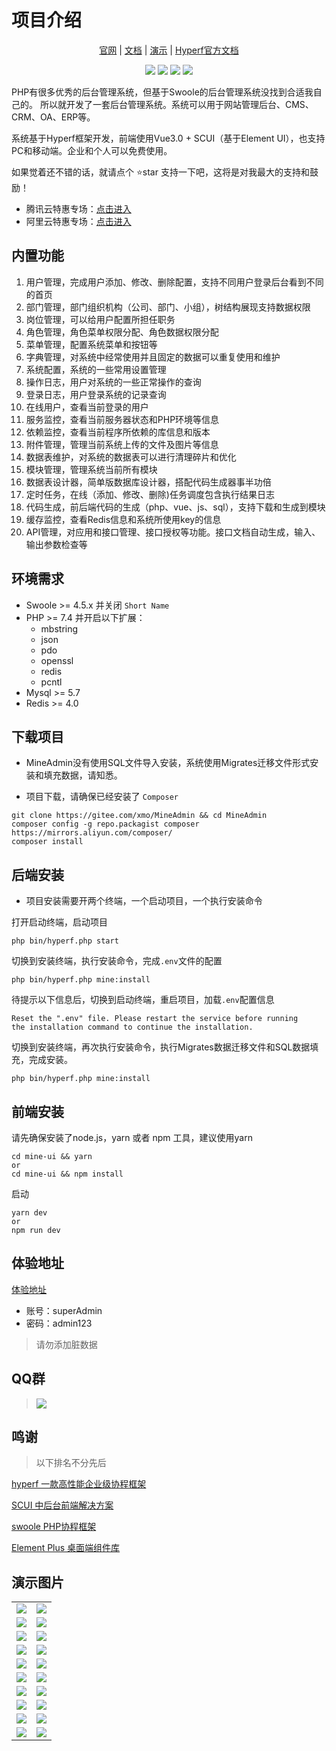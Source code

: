 # 项目介绍

<p align="center">
    <a href="https://www.mineadmin.com" target="_blank">官网</a> |
    <a href="https://doc.mineadmin.com" target="_blank">文档</a> | 
    <a href="https://demo.mineadmin.com" target="_blank">演示</a> |
    <a href="https://hyperf.wiki/2.2/#/" target="_blank">Hyperf官方文档</a> 
</p>

<p align="center">
    <img src="https://gitee.com/xmo/MineAdmin/badge/star.svg?theme=dark" />
    <img src="https://gitee.com/xmo/MineAdmin/badge/fork.svg?theme=dark" />
    <img src="https://svg.hamm.cn/badge.svg?key=License&value=Apache-2.0&color=da4a00" />
    <img src="https://svg.hamm.cn/badge.svg?key=MineAdmin&value=v0.4.0" />
</p>
PHP有很多优秀的后台管理系统，但基于Swoole的后台管理系统没找到合适我自己的。
所以就开发了一套后台管理系统。系统可以用于网站管理后台、CMS、CRM、OA、ERP等。

系统基于Hyperf框架开发，前端使用Vue3.0 + SCUI（基于Element UI），也支持PC和移动端。企业和个人可以免费使用。

如果觉着还不错的话，就请点个 ⭐star 支持一下吧，这将是对我最大的支持和鼓励！

- 腾讯云特惠专场：[点击进入](http://txy.mineadmin.com)
- 阿里云特惠专场：[点击进入](http://aly.mineadmin.com)

## 内置功能

1.  用户管理，完成用户添加、修改、删除配置，支持不同用户登录后台看到不同的首页
2.  部门管理，部门组织机构（公司、部门、小组），树结构展现支持数据权限
3.  岗位管理，可以给用户配置所担任职务
4.  角色管理，角色菜单权限分配、角色数据权限分配
5.  菜单管理，配置系统菜单和按钮等
6.  字典管理，对系统中经常使用并且固定的数据可以重复使用和维护
7.  系统配置，系统的一些常用设置管理
8.  操作日志，用户对系统的一些正常操作的查询
9.  登录日志，用户登录系统的记录查询
10. 在线用户，查看当前登录的用户
11. 服务监控，查看当前服务器状态和PHP环境等信息
12. 依赖监控，查看当前程序所依赖的库信息和版本
13. 附件管理，管理当前系统上传的文件及图片等信息
14. 数据表维护，对系统的数据表可以进行清理碎片和优化
15. 模块管理，管理系统当前所有模块
16. 数据表设计器，简单版数据库设计器，搭配代码生成器事半功倍
17. 定时任务，在线（添加、修改、删除)任务调度包含执行结果日志
18. 代码生成，前后端代码的生成（php、vue、js、sql），支持下载和生成到模块
19. 缓存监控，查看Redis信息和系统所使用key的信息
20. API管理，对应用和接口管理、接口授权等功能。接口文档自动生成，输入、输出参数检查等

## 环境需求

- Swoole >= 4.5.x 并关闭 `Short Name`
- PHP >= 7.4 并开启以下扩展：
    - mbstring
    - json
    - pdo
    - openssl
    - redis
    - pcntl
- Mysql >= 5.7
- Redis >= 4.0


## 下载项目
- MineAdmin没有使用SQL文件导入安装，系统使用Migrates迁移文件形式安装和填充数据，请知悉。

- 项目下载，请确保已经安装了 `Composer`
```shell
git clone https://gitee.com/xmo/MineAdmin && cd MineAdmin
composer config -g repo.packagist composer https://mirrors.aliyun.com/composer/
composer install
```

## 后端安装
 - 项目安装需要开两个终端，一个启动项目，一个执行安装命令

打开启动终端，启动项目
```shell
php bin/hyperf.php start
```
切换到安装终端，执行安装命令，完成`.env`文件的配置
```shell
php bin/hyperf.php mine:install
```
待提示以下信息后，切换到启动终端，重启项目，加载`.env`配置信息
```shell
Reset the ".env" file. Please restart the service before running 
the installation command to continue the installation.
```
切换到安装终端，再次执行安装命令，执行Migrates数据迁移文件和SQL数据填充，完成安装。
```shell
php bin/hyperf.php mine:install
```

## 前端安装

请先确保安装了node.js，yarn 或者 npm 工具，建议使用yarn
```shell
cd mine-ui && yarn
or
cd mine-ui && npm install
```
启动
```shell
yarn dev
or
npm run dev
```

## 体验地址

[体验地址](https://demo.mineadmin.com)
- 账号：superAdmin
- 密码：admin123

> 请勿添加脏数据

## QQ群

> <img src="https://img.shields.io/badge/Q群-15169734-red.svg" />

## 鸣谢

> 以下排名不分先后

[hyperf 一款高性能企业级协程框架](https://hyperf.io/)

[SCUI 中后台前端解决方案](https://gitee.com/lolicode/scui)

[swoole PHP协程框架](https://www.swoole.com)

[Element Plus 桌面端组件库](https://element-plus.gitee.io/zh-CN/)

## 演示图片
<table>
    <tr>
        <td><img src="https://z3.ax1x.com/2021/08/17/f4n3tA.png"></td>
        <td><img src="https://z3.ax1x.com/2021/08/17/f4nKmD.png"></td>
    </tr>
    <tr>
        <td><img src="https://z3.ax1x.com/2021/08/17/f4n1kd.png"></td>
        <td><img src="https://z3.ax1x.com/2021/08/17/f4nQTH.png"></td>
    </tr>
    <tr>
        <td><img src="https://z3.ax1x.com/2021/08/17/f4nM0e.png"></td>
        <td><img src="https://z3.ax1x.com/2021/08/17/f4n8fI.png"></td>
    </tr>
    <tr>
        <td><img src="https://z3.ax1x.com/2021/08/17/f4nJpt.png"></td>
        <td><img src="https://z3.ax1x.com/2021/08/17/f4nY1P.png"></td>
    </tr>
    <tr>
        <td><img src="https://z3.ax1x.com/2021/08/17/f4nt6f.png"></td>
        <td><img src="https://z3.ax1x.com/2021/08/17/f4nNX8.png"></td>
    </tr>
     <tr>
        <td><img src="https://z3.ax1x.com/2021/08/17/f4nw7Q.png"></td>
        <td><img src="https://z3.ax1x.com/2021/08/17/f4nanS.png"></td>
    </tr>
    <tr>
        <td><img src="https://z3.ax1x.com/2021/08/17/f4nBkj.png"></td>
        <td><img src="https://z3.ax1x.com/2021/08/17/f4nrhn.png"></td>
    </tr>
    <tr>
        <td><img src="https://z3.ax1x.com/2021/08/17/f4nDts.png"></td>
        <td><img src="https://z3.ax1x.com/2021/08/17/f4nypq.png"></td>
    </tr>
    <tr>
        <td><img src="https://z3.ax1x.com/2021/08/17/f4n610.png"></td>
        <td><img src="https://z3.ax1x.com/2021/08/17/f4ngXT.png"></td>
    </tr>
    <tr>
        <td><img src="https://z3.ax1x.com/2021/08/17/f4nccV.png"></td>
        <td><img src="https://z3.ax1x.com/2021/08/17/f4nRnU.png"></td>
    </tr>
</table>
